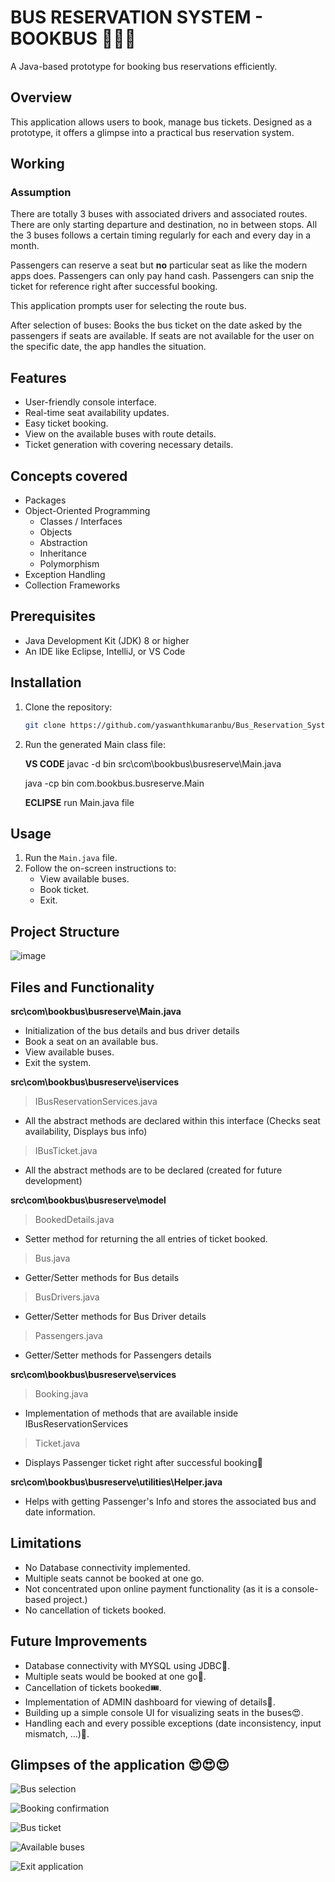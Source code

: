 # BUS RESERVATION SYSTEM - BOOKBUS 🚌🚌🚌

A Java-based prototype for booking bus reservations efficiently.

## Overview

This application allows users to book, manage bus tickets. Designed as a prototype, it offers a glimpse into a practical bus reservation system.

## Working

### Assumption

   There are totally 3 buses with associated drivers and associated routes.
   There are only starting departure and destination, no in between stops.
   All the 3 buses follows a certain timing regularly for each and every day in a month.

   Passengers can reserve a seat but **no** particular seat as like the modern apps does.
   Passengers can only pay hand cash.
   Passengers can snip the ticket for reference right after successful booking.

This application prompts user for selecting the route bus.

After selection of buses:
Books the bus ticket on the date asked by the passengers if seats are available.
If seats are not available for the user on the specific date, the app handles the situation.

## Features

- User-friendly console interface.
- Real-time seat availability updates.
- Easy ticket booking.
- View on the available buses with route details.
- Ticket generation with covering necessary details.

## Concepts covered

- Packages
- Object-Oriented Programming
  - Classes / Interfaces
  - Objects
  - Abstraction
  - Inheritance
  - Polymorphism
- Exception Handling
- Collection Frameworks

## Prerequisites

- Java Development Kit (JDK) 8 or higher
- An IDE like Eclipse, IntelliJ, or VS Code

## Installation

1. Clone the repository:

   ```bash
   git clone https://github.com/yaswanthkumaranbu/Bus_Reservation_System.git
   ```

2. Run the generated Main class file:

   **VS CODE**
   javac -d bin src\com\bookbus\busreserve\Main.java

   java -cp bin com.bookbus.busreserve.Main

   **ECLIPSE**
   run Main.java file

## Usage

1. Run the `Main.java` file.
2. Follow the on-screen instructions to:
   - View available buses.
   - Book ticket.
   - Exit.

## Project Structure
![image](https://github.com/user-attachments/assets/91c4db1f-1ac4-422d-9119-a7105d473fdc)


## Files and Functionality

**src\com\bookbus\busreserve\Main.java**

- Initialization of the bus details and bus driver details
- Book a seat on an available bus.
- View available buses.
- Exit the system.

**src\com\bookbus\busreserve\iservices**

> IBusReservationServices.java

- All the abstract methods are declared within this interface (Checks seat availability, Displays bus info)

> IBusTicket.java

- All the abstract methods are to be declared (created for future development)

**src\com\bookbus\busreserve\model**

> BookedDetails.java

- Setter method for returning the all entries of ticket booked.

> Bus.java

- Getter/Setter methods for Bus details

> BusDrivers.java

- Getter/Setter methods for Bus Driver details

> Passengers.java

- Getter/Setter methods for Passengers details

**src\com\bookbus\busreserve\services**

> Booking.java

- Implementation of methods that are available inside IBusReservationServices

> Ticket.java

- Displays Passenger ticket right after successful booking📃

**src\com\bookbus\busreserve\utilities\Helper.java**

- Helps with getting Passenger's Info and stores the associated bus and date information.

## Limitations

- No Database connectivity implemented.
- Multiple seats cannot be booked at one go.
- Not concentrated upon online payment functionality (as it is a console-based project.)
- No cancellation of tickets booked.

## Future Improvements

- Database connectivity with MYSQL using JDBC📅.
- Multiple seats would be booked at one go💺.
- Cancellation of tickets booked🎟️.
- Implementation of ADMIN dashboard for viewing of details👀.
- Building up a simple console UI for visualizing seats in the buses😍.
- Handling each and every possible exceptions (date inconsistency, input mismatch, ...)🦾.

## Glimpses of the application 😍😍😍

![Bus selection](https://github.com/user-attachments/assets/ca3c2d11-668a-4e35-8c27-f197739e362c)

![Booking confirmation](https://github.com/user-attachments/assets/5eceeedd-8d8a-463c-a498-ea8955e69e3e)

![Bus ticket](https://github.com/user-attachments/assets/f9528275-82a0-47bf-94b1-c39e35362584)

![Available buses](https://github.com/user-attachments/assets/879adc7f-dc0c-4460-bd0e-b6bc19e7b0c1)

![Exit application](https://github.com/user-attachments/assets/a2fbdbb5-13c1-4ece-8c84-07188774c2a0)
